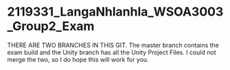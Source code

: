 # 2119331_LangaNhlanhla_WSOA3003_Group2_Exam

THERE ARE TWO BRANCHES IN THIS GIT. The master branch contains the exam build and the Unity branch has all the Unity Project Files.
I could not merge the two, so I do hope this will work for you. 
